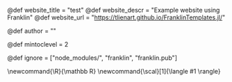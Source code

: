 <!--
Add here global page variables to use throughout your
website.
The website_* must be defined for the RSS to work
-->
@def website_title = "test"
@def website_descr = "Example website using Franklin"
@def website_url   = "https://tlienart.github.io/FranklinTemplates.jl/"

@def author = ""

@def mintoclevel = 2

<!--
Add here files or directories that should be ignored by Franklin, otherwise
these files might be copied and, if markdown, processed by Franklin which
you might not want. Indicate directories by ending the name with a `/`.
-->
@def ignore = ["node_modules/", "franklin", "franklin.pub"]

<!--
Add here global latex commands to use throughout your
pages. It can be math commands but does not need to be.
For instance:
* \newcommand{\phrase}{This is a long phrase to copy.}
-->
\newcommand{\R}{\mathbb R}
\newcommand{\scal}[1]{\langle #1 \rangle}
